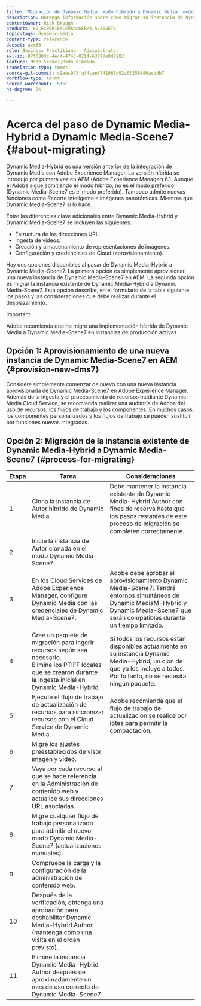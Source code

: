 ```yaml
---
title: 'Migración de Dynamic Media: modo híbrido a Dynamic Media: modo S7'
description: Obtenga información sobre cómo migrar su instancia de Dynamic Media - Modo híbrido a Dynamic Media - Modo S7
contentOwner: Rick Brough
products: SG_EXPERIENCEMANAGER/6.5/ASSETS
topic-tags: dynamic-media
content-type: reference
docset: aem65
role: Business Practitioner, Administrator
exl-id: 07f0803c-4ec4-4745-8214-63370e9d0282
feature: Modo Scene7,Modo híbrido
translation-type: tm+mt
source-git-commit: c9aec973faf4caef741961d92a6f258646aeddb7
workflow-type: tm+mt
source-wordcount: '516'
ht-degree: 2%

---
```


# Acerca del paso de Dynamic Media-Hybrid a Dynamic Media-Scene7 {#about-migrating}

Dynamic Media-Hybrid es una versión anterior de la integración de Dynamic Media con Adobe Experience Manager. La versión híbrida se introdujo por primera vez en AEM (Adobe Experience Manager) 6.1. Aunque el Adobe sigue admitiendo el modo híbrido, no es el modo preferido (Dynamic Media-Scene7 es el modo preferido). Tampoco admite nuevas funciones como Recorte inteligente e imágenes panorámicas. Mientras que Dynamic Media-Scene7 sí lo hace.

Entre las diferencias clave adicionales entre Dynamic Media-Hybrid y Dynamic Media-Scene7 se incluyen las siguientes:

* Estructura de las direcciones URL.
* Ingesta de vídeos.
* Creación y almacenamiento de representaciones de imágenes.
* Configuración y credenciales de Cloud (aprovisionamiento).

Hay dos opciones disponibles al pasar de Dynamic Media-Hybrid a Dynamic Media-Scene7. La primera opción es simplemente aprovisionar una nueva instancia de Dynamic Media-Scene7 en AEM. La segunda opción es migrar la instancia existente de Dynamic Media-Hybrid a Dynamic Media-Scene7. Esta opción describe, en el formulario de la tabla siguiente, los pasos y las consideraciones que debe realizar durante el desplazamiento.

>[!IMPORTANT]
>
>Adobe recomienda que no migre una implementación híbrida de Dynamic Media a Dynamic Media-Scene7 en instancias de producción activas.

## Opción 1: Aprovisionamiento de una nueva instancia de Dynamic Media-Scene7 en AEM {#provision-new-dms7}

Considere simplemente comenzar de nuevo con una nueva instancia aprovisionada de Dynamic Media-Scene7 en Adobe Experience Manager. Además de la ingesta y el procesamiento de recursos mediante Dynamic Media Cloud Service, se recomienda realizar una auditoría de Adobe del uso de recursos, los flujos de trabajo y los componentes. En muchos casos, los componentes personalizados y los flujos de trabajo se pueden sustituir por funciones nuevas integradas.

## Opción 2: Migración de la instancia existente de Dynamic Media-Hybrid a Dynamic Media-Scene7 {#process-for-migrating}

| Etapa | Tarea | Consideraciones |
|---|---|---|
| 1 | Clona la instancia de Autor híbrido de Dynamic Media. | Debe mantener la instancia existente de Dynamic Media-Hybrid Author con fines de reserva hasta que los pasos restantes de este proceso de migración se completen correctamente. |
| 2 | Inicie la instancia de Autor clonada en el modo Dynamic Media-Scene7. |  |
| 3 | En los Cloud Services de Adobe Experience Manager, configure Dynamic Media con las credenciales de Dynamic Media-Scene7. | Adobe debe aprobar el aprovisionamiento Dynamic Media-Scene7. Tendrá entornos simultáneos de Dynamic MediaM-Hybrid y Dynamic Media-Scene7 que serán compatibles durante un tiempo limitado. |
| 4 | Cree un paquete de migración para ingerir recursos según sea necesario.<br>Elimine los PTIFF locales que se crearon durante la ingesta inicial en Dynamic Media-Hybrid. | Si todos los recursos están disponibles actualmente en su instancia Dynamic Media-Hybrid, un clon de que ya los incluye a todos. Por lo tanto, no se necesita ningún paquete. |
| 5 | Ejecute el flujo de trabajo de actualización de recursos para sincronizar recursos con el Cloud Service de Dynamic Media. | Adobe recomienda que el flujo de trabajo de actualización se realice por lotes para permitir la compactación. |
| 6 | Migre los ajustes preestablecidos de visor, imagen y vídeo. |  |
| 7 | Vaya por cada recurso al que se hace referencia en la Administración de contenido web y actualice sus direcciones URL asociadas. |  |
| 8 | Migre cualquier flujo de trabajo personalizado para admitir el nuevo modo Dynamic Media-Scene7 (actualizaciones manuales). |  |
| 9 | Compruebe la carga y la configuración de la administración de contenido web. |  |
| 10 | Después de la verificación, obtenga una aprobación para deshabilitar Dynamic Media-Hybrid Author (mantenga como una visita en el orden previsto). |  |
| 11 | Elimine la instancia Dynamic Media-Hybrid Author después de aproximadamente un mes de uso correcto de Dynamic Media-Scene7. |  |
